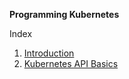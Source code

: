 **Programming Kubernetes**

Index

1. [Introduction](1.Introduction/README.md)
2. [Kubernetes API Basics](2.KubernetesAPIBasics/README.md)